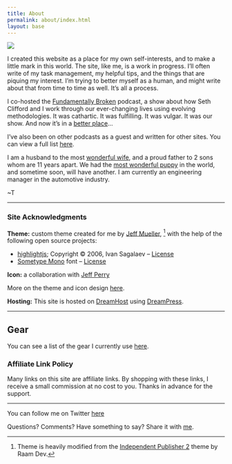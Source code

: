 ```yaml
---
title: About
permalink: about/index.html
layout: base
---
```


![](https://i0.wp.com/www.nahumck.me/wp-content/uploads/2020/06/CDBC273B-CD8E-42E3-A092-2D786529B9B3.jpeg?resize=450%2C338&ssl=1)

I created this website as a place for my own self-interests, and to make a little mark in this world. The site, like me, is a work in progress. I’ll often write of my task management, my helpful tips, and the things that are piquing my interest. I’m trying to better myself as a human, and might write about that from time to time as well. It’s all a process.

I co-hosted the [Fundamentally Broken](http://podcast.fundamentallybroken.men) podcast, a show about how Seth Clifford and I work through our ever-changing lives using evolving methodologies. It was cathartic. It was fulfilling. It was vulgar. It was our show. And now it’s in a [better place](https://archive.org/search.php?query=creator%3A%28Seth%20Clifford%20%26%20Tim%20Nahumck%29)…

I’ve also been on other podcasts as a guest and written for other sites. You can view a full list [here](https://www.nahumck.me/appearances/).

I am a husband to the most [wonderful wife](https://www.nahumck.me/this-is-40/), and a proud father to 2 sons whom are 11 years apart. We had the [most wonderful puppy](https://www.nahumck.me/on-difficult-decisions/) in the world, and sometime soon, will have another. I am currently an engineering manager in the automotive industry.

~T

* * *

### Site Acknowledgments

**Theme:** custom theme created for me by [Jeff Mueller](https://jandmlab.com/), [^theme] with the help of the following open source projects:

* [highlightjs](http://highlightjs.org/); Copyright © 2006, Ivan Sagalaev – [License](https://raw.githubusercontent.com/isagalaev/highlight.js/master/LICENSE)
* [Sometype Mono](https://monospacedfont.com/) font – [License](http://scripts.sil.org/OFL)

**Icon:** a collaboration with [Jeff Perry](http://jeffperry.work/)

More on the theme and icon design [here](https://www.nahumck.me/the-new-site-design/).

**Hosting:** This site is hosted on [DreamHost](https://www.dreamhost.com/) using [DreamPress](https://www.dreamhost.com/wordpress/managed-wp-hosting/).

* * *

Gear
----

You can see a list of the gear I currently use [here](https://www.nahumck.me/gear/).

### Affiliate Link Policy

Many links on this site are affiliate links. By shopping with these links, I receive a small commission at no cost to you. Thanks in advance for the support.

* * *

You can follow me on Twitter [here](https://www.twitter.com/nahumck)

Questions? Comments? Have something to say? Share it with [me](mailto:tim@nahumck.me).

[^theme]: Theme is heavily modified from the [Independent Publisher 2](https://wordpress.com/theme/independent-publisher-2) theme by Raam Dev.
